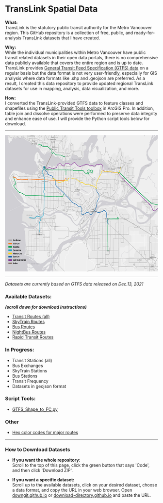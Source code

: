 # TransLink Spatial Data

<b>What:</b>   
TransLink is the statutory public transit authority for the Metro Vancouver region. This GitHub repository is a collection of free, public, and ready-for-analysis TransLink datasets that I have created.

<b>Why:</b>  
While the individual municipalities within Metro Vancouver have public transit related datasets in their open data portals, there is no comprehensive data publicly available that covers the entire region and is up to date. TransLink provides [General Transit Feed Specification (GTFS) data](https://developer.translink.ca/servicesgtfs/gtfsdata) on a regular basis but the data format is not very user-friendly, especially for GIS analysis where data formats like .shp and .geojson are preferred. As a result, I created this data repository to provide updated regional TransLink datasets for use in mapping, analysis, data visualization, and more.

<b>How:</b>  
I converted the TransLink-provided GTFS data to feature classes and shapefiles using the [Public Transit Tools toolbox](https://pro.arcgis.com/en/pro-app/latest/tool-reference/conversion/an-overview-of-the-transit-feed-gtfs-toolset.htm) in ArcGIS Pro. In addition, table join and dissolve operations were performed to preserve data integrity and enhance ease of use. I will provide the Python script tools below for download.
___________________________________________________________________________
<p align="center">
<img src="images/Transit_Routes.png" width="766" height="450">
</p>  

______________________________________________________________________________
*Datasets are currently based on GTFS data released on Dec.13, 2021*

### Available Datasets:
__*(scroll down for download instructions)*__ 
* [Transit Routes (all)](/datasets/Transit_Routes_(ALL))   
* [SkyTrain Routes](datasets/SkyTrain_Routes)   
* [Bus Routes](datasets/Bus_Routes)
* [NightBus Routes](datasets/NightBus_Routes)  
* [Rapid Transit Routes](datasets/Rapid_Transit_Routes)


### In Progress:
* Transit Stations (all)  
* Bus Exchanges  
* SkyTrain Stations   
* Bus Stations  
* Transit Frequency  
* Datasets in geojson format  

### Script Tools:

* [GTFS_Shape_to_FC.py](script_tools/GTFS_Shape_to_FC.py)

### Other
* [Hex color codes for major routes](other/route_colors.txt)
______________________________________________________________________________
### How to Download Datasets  
* **If you want the whole repository:**  
Scroll to the top of this page, click the green button that says 'Code', and then click 'Download ZIP'.
                                                            
* **If you want a specific dataset:**  
Scroll up to the available datasets, click on your desired dataset, choose a data format, and copy the URL in your web browser. Open [downgit.github.io](https://downgit.github.io) or [download-directory.github.io](https://download-directory.github.io) and paste the URL.
